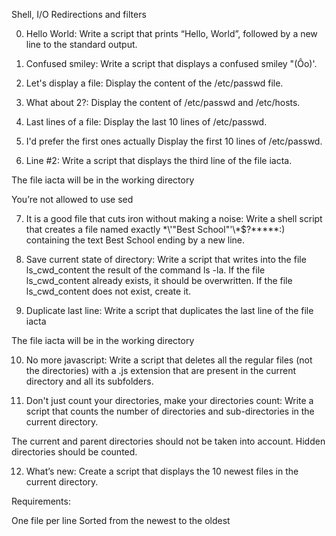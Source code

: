Shell, I/O Redirections and filters


0. Hello World:
Write a script that prints “Hello, World”, followed by a new line to the standard output.

1. Confused smiley:
Write a script that displays a confused smiley "(Ôo)'.

2. Let's display a file:
Display the content of the /etc/passwd file.

3. What about 2?:
Display the content of /etc/passwd and /etc/hosts.

4. Last lines of a file:
Display the last 10 lines of /etc/passwd.

5. I'd prefer the first ones actually
Display the first 10 lines of /etc/passwd.

6. Line #2:
Write a script that displays the third line of the file iacta.

The file iacta will be in the working directory

You’re not allowed to use sed

7. It is a good file that cuts iron without making a noise:
Write a shell script that creates a file named exactly \*\\'"Best School"\'\\*$\?\*\*\*\*\*:) containing the text Best School ending by a new line.

8. Save current state of directory:
Write a script that writes into the file ls_cwd_content the result of the command ls -la. If the file ls_cwd_content already exists, it should be overwritten. If the file ls_cwd_content does not exist, create it.

9. Duplicate last line:
Write a script that duplicates the last line of the file iacta

The file iacta will be in the working directory

10. No more javascript:
Write a script that deletes all the regular files (not the directories) with a .js extension that are present in the current directory and all its subfolders.

11. Don't just count your directories, make your directories count:
Write a script that counts the number of directories and sub-directories in the current directory.

The current and parent directories should not be taken into account.
Hidden directories should be counted.

12. What’s new:
Create a script that displays the 10 newest files in the current directory.

Requirements:

One file per line
Sorted from the newest to the oldest

